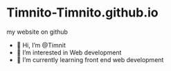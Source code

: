 # Timnito-Timnito.github.io
my website on github

- 👋 Hi, I’m @Timnit
- 👀 I’m interested in Web development 
- 🌱 I’m currently learning front end web development
